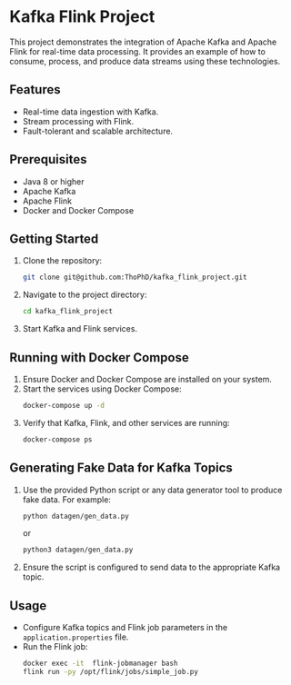 # Kafka Flink Project

This project demonstrates the integration of Apache Kafka and Apache Flink for real-time data processing. It provides an example of how to consume, process, and produce data streams using these technologies.

## Features
- Real-time data ingestion with Kafka.
- Stream processing with Flink.
- Fault-tolerant and scalable architecture.

## Prerequisites
- Java 8 or higher
- Apache Kafka
- Apache Flink
- Docker and Docker Compose

## Getting Started
1. Clone the repository:
    ```bash
    git clone git@github.com:ThoPhD/kafka_flink_project.git
    ```
2. Navigate to the project directory:
    ```bash
    cd kafka_flink_project
    ```
3. Start Kafka and Flink services.

## Running with Docker Compose
1. Ensure Docker and Docker Compose are installed on your system.
2. Start the services using Docker Compose:
    ```bash
    docker-compose up -d
    ```
3. Verify that Kafka, Flink, and other services are running:
    ```bash
    docker-compose ps
    ```

## Generating Fake Data for Kafka Topics
1. Use the provided Python script or any data generator tool to produce fake data. For example:
    ```bash
    python datagen/gen_data.py
    ```
    or 
    ```bash
    python3 datagen/gen_data.py
    ```
2. Ensure the script is configured to send data to the appropriate Kafka topic.

## Usage
- Configure Kafka topics and Flink job parameters in the `application.properties` file.
- Run the Flink job:
  ```bash
  docker exec -it  flink-jobmanager bash
  flink run -py /opt/flink/jobs/simple_job.py
  ```
